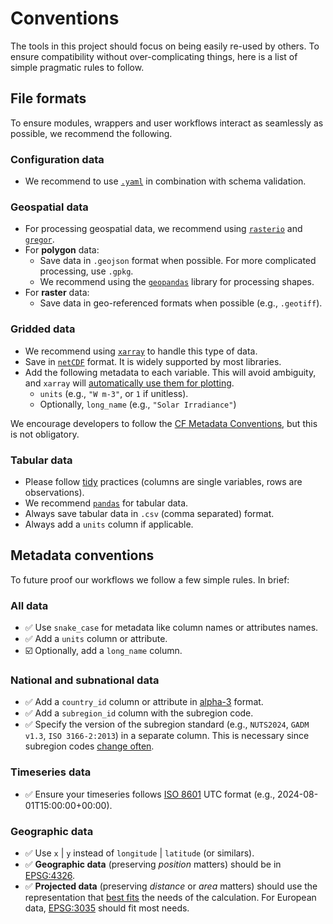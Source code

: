 # Conventions

The tools in this project should focus on being easily re-used by others.
To ensure compatibility without over-complicating things, here is a list of simple pragmatic rules to follow.

## File formats

To ensure modules, wrappers and user workflows interact as seamlessly as possible, we recommend the following.

### Configuration data

- We recommend to use [`.yaml`](https://yaml.org/) in combination with schema validation.

### Geospatial data

- For processing geospatial data, we recommend using [`rasterio`](https://github.com/rasterio/rasterio) and [`gregor`](https://github.com/jnnr/gregor).
- For **polygon** data:
    - Save data in `.geojson` format when possible. For more complicated processing, use `.gpkg`.
    - We recommend using the [`geopandas`](https://geopandas.org/en/stable/) library for processing shapes.
- For **raster** data:
    - Save data in geo-referenced formats when possible (e.g., `.geotiff`).

### Gridded data

- We recommend using [`xarray`](https://docs.xarray.dev/en/stable/) to handle this type of data.
- Save in [`netCDF`](https://en.wikipedia.org/wiki/NetCDF) format. It is widely supported by most libraries.
- Add the following metadata to each variable. This will avoid ambiguity, and `xarray` will [automatically use them for plotting](https://docs.xarray.dev/en/stable/getting-started-guide/quick-overview.html#attributes).
    - `units` (e.g., `"W m-3"`, or `1` if unitless).
    - Optionally, `long_name` (e.g., `"Solar Irradiance"`)

We encourage developers to follow the [CF Metadata Conventions](https://cfconventions.org/cf-conventions/cf-conventions.html), but this is not obligatory.

### Tabular data

- Please follow [tidy](https://vita.had.co.nz/papers/tidy-data.pdf) practices (columns are single variables, rows are observations).
- We recommend [`pandas`](https://pandas.pydata.org/docs/) for tabular data.
- Always save tabular data in `.csv` (comma separated) format.
- Always add a `units` column if applicable.

## Metadata conventions

To future proof our workflows we follow a few simple rules. In brief:

### All data

- :white_check_mark: Use `snake_case` for metadata like column names or attributes names.
- :white_check_mark: Add a `units` column or attribute.
- :ballot_box_with_check: Optionally, add a `long_name` column.

### National and subnational data

- :white_check_mark: Add a `country_id` column or attribute in [alpha-3](https://en.wikipedia.org/wiki/ISO_3166-1_alpha-3) format.
- :white_check_mark: Add a `subregion_id` column with the subregion code.
- :white_check_mark: Specify the version of the subregion standard (e.g., `NUTS2024`, `GADM v1.3`, `ISO 3166-2:2013`) in a separate column. This is necessary since subregion codes [change often](https://ec.europa.eu/eurostat/web/nuts/history).

### Timeseries data

- :white_check_mark: Ensure your timeseries follows [ISO 8601](https://en.wikipedia.org/wiki/ISO_8601) UTC format (e.g., 2024-08-01T15:00:00+00:00).

### Geographic data

- :white_check_mark: Use `x` | `y` instead of `longitude` | `latitude` (or similars).
- :white_check_mark: **Geographic data** (preserving *position* matters) should be in [EPSG:4326](https://epsg.io/4326).
- :white_check_mark: **Projected data** (preserving *distance* or *area* matters) should use the representation that [best fits](https://learn.arcgis.com/en/projects/choose-the-right-projection/) the needs of the calculation. For European data, [EPSG:3035](https://epsg.io/3035) should fit most needs.

